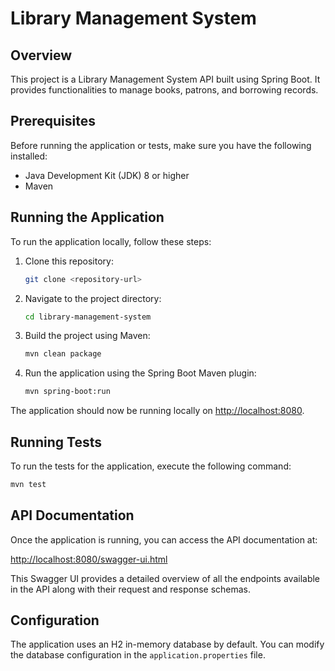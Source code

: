 # Library Management System

## Overview

This project is a Library Management System API built using Spring Boot. It provides functionalities to manage books, patrons, and borrowing records.

## Prerequisites

Before running the application or tests, make sure you have the following installed:

- Java Development Kit (JDK) 8 or higher
- Maven

## Running the Application

To run the application locally, follow these steps:

1. Clone this repository:

    ```bash
    git clone <repository-url>
    ```

2. Navigate to the project directory:

    ```bash
    cd library-management-system
    ```

3. Build the project using Maven:

    ```bash
    mvn clean package
    ```

4. Run the application using the Spring Boot Maven plugin:

    ```bash
    mvn spring-boot:run
    ```

The application should now be running locally on [http://localhost:8080](http://localhost:8080).

## Running Tests

To run the tests for the application, execute the following command:

```bash
mvn test
```

## API Documentation

Once the application is running, you can access the API documentation at:

[http://localhost:8080/swagger-ui.html](http://localhost:8080/swagger-ui.html)

This Swagger UI provides a detailed overview of all the endpoints available in the API along with their request and response schemas.

## Configuration

The application uses an H2 in-memory database by default. You can modify the database configuration in the `application.properties` file.
